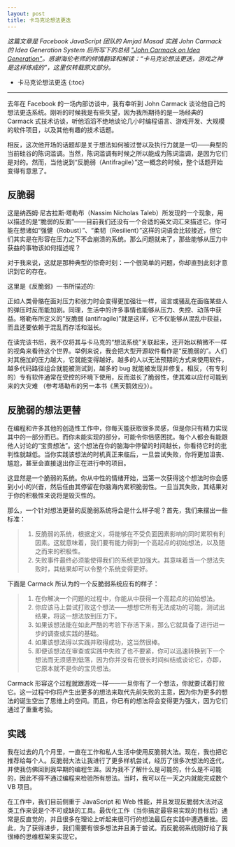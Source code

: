 ```yaml
---
layout: post
title: 卡马克论想法更迭
---
```


*这篇文章是 Facebook JavaScript 团队的 Amjad Masad 实践 John Carmack 的 Idea Generation System 后所写下的总结 ["John Carmack on Idea Generation"](http://amasad.me/2016/03/09/john-carmack-on-idea-generation/)。感谢海伦老师的倾情翻译和解读：“卡马克论想法更迭，游戏之神是这样练成的”，这里仅转载原文部分。*

* 卡马克论想法更迭
{:toc}

***

去年在 Facebook 的一场内部访谈中，我有幸听到 John Carmack 谈论他自己的想法更迭系统。刚听的时候我是有些失望，因为我所期待的是一场经典的 Carmack 式技术访谈，听他滔滔不绝地谈论几小时编程语言、游戏开发、大规模的软件项目，以及其他有趣的技术话题。

相反，这次他开场的话题却是关于想法如何被过誉以及执行力就是一切——典型的当前硅谷的陈词滥调。当然，陈词滥调有时候之所以能成为陈词滥调，是因为它们是对的。然而，当他说到“反脆弱（Antifragile）”这一概念的时候，整个话题开始变得有意思了。

## 反脆弱

这是纳西姆·尼古拉斯·塔勒布（Nassim Nicholas Taleb）所发现的一个现象，用以描述的是“脆弱的反面”——目前我们还没有一个合适的英文词汇来描述它。你可能在想诸如“强健（Robust）”、“柔韧（Resilient）”这样的词语会比较接近，但它们其实是在形容在压力之下不会崩溃的系统。那么问题就来了，那些能够从压力中获益的事物该如何描述呢？

对于我来说，这就是那种典型的惊奇时刻：一个很简单的问题，你却直到此刻才意识到它的存在。

这里是《反脆弱》一书所描述的:

正如人类骨骼在面对压力和张力时会变得更加强壮一样，谣言或骚乱在面临某些人的弹压时反而能加剧。同理，生活中的许多事情也能够从压力、失控、动荡中获益。塔勒布所定义的“反脆弱 (antifragile)”就是这样，它不仅能够从混乱中获益，而且还要依赖于混乱而存活和滋长。

在读完该书后，我不仅将其与卡马克的“想法系统”关联起来，还开始以稍微不一样的视角来看待这个世界。举例来说，我会把大型开源软件看作是“反脆弱的”。人们对其施加的压力越大，它就能变得越好。越多的人以无法预期的方式来使用软件，越多代码路径组合就能被测试到，越多的 bug 就能被发现并修复。相反，（有专利的）专有软件通常在受控的环境下使用，反而滋长了脆弱性，使其难以应付可能到来的大灾难 （参考塔勒布的另一本书《黑天鹅效应》）。

## 反脆弱的想法更替

在编程和许多其他的创造性工作中，你每天能获取很多灵感，但是你只有精力实现其中的一部分而已。而你未能实现的部分，可能令你倍感困扰。每个人都会有能跟他人讨论的“宝贵想法”。这个想法在你的脑海中停留的时间越长，你看待它时的批判性就越低。当你实践该想法的时机真正来临后，一旦尝试失败，你将更加沮丧、尴尬，甚至会直接退出你正在进行中的项目。

这显然是一个脆弱的系统。你从中性的情绪开始，当第一次获得这个想法时你会感到小小的兴奋，然后任由其停留在你脑海内累积脆弱性。一旦当其失败，其结果对于你的积极性来说将是毁灭性的。

那么，一个针对想法更替的反脆弱系统将会是什么样子呢？首先，我们来摆出一些标准：
> 1. 反脆弱的系统，根据定义，将能够在不受负面因素影响的同时累积有利因素。这就意味着，我们要有能力得到一个高起点的初始想法，以及随之而来的积极性。
> 2. 失败事件最终必须能使得我们的系统更加强大。其意味着当一个想法失败时，其结果却可以令整个系统变得更好。

下面是 Carmack 所认为的一个反脆弱系统应有的样子：
> 1. 在你解决一个问题的过程中，你能从中获得一个高起点的初始想法。
> 2. 你应该马上尝试打败这个想法——想想它所有无法成功的可能，测试出结果，将这一想法放到压力下。
> 3. 如果该想法能在如此严酷的考验下存活下来，那么它就具备了进行进一步的调查或实践的基础。
> 4. 如果该想法得以实践并取得成功，这当然很棒。
> 5. 即便该想法在审查或实践中失败了也不要紧，你可以迅速转换到下一个想法而无须感到低落，因为你并没有花很长时间纠结或谈论它，亦即，它原本就不是你的宝贝想法。

Carmack 形容这个过程就跟游戏一样——一旦你有了一个想法，你就要试着打败它。这一过程中你将产生出更多的想法来取代先前失败的主意，因为你为更多的想法的诞生空出了思维上的空间。而且，你已有的想法将会变得更为强大，因为它们通过了重重考验。

## 实践

我在过去的几个月里，一直在工作和私人生活中使用反脆弱大法。现在，我也把它推荐给每个人。反脆弱大法让我进行了更多样机尝试，经历了很多次想法的迭代，并使我仿佛回到我早期的编程生涯。因为我不了解什么是可能的，什么是不可能的，因此不得不通过编程来检验所有想法。当时，我可以在一天之内就能完成数个 VB 项目。

在工作中，我们目前侧重于 JavaScript 和 Web 性能，并且发现反脆弱大法对这类工作来说是个不可或缺的工具。最优化工作（当你搞定最容易实现的目标后）通常是反直觉的，并且很多在理论上听起来很可行的想法最后在实践中遭遇重挫。因此，为了获得进步，我们需要有很多想法并且勇于尝试。而反脆弱系统刚好给了我很棒的思维框架来实现它。
